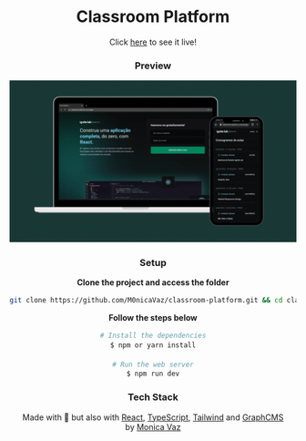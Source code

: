 <div align="center">
<h1>Classroom Platform</h1>
Click <a href = "https://classroom-platform.vercel.app/">here</a> to see it live!

### Preview

<img src="https://github.com/M0nicaVaz/classroom-platform/blob/main/src/assets/.github/preview.gif?raw=true" width="680px" >

### Setup

**Clone the project and access the folder**

```bash
git clone https://github.com/M0nicaVaz/classroom-platform.git && cd classroom-platform
```

**Follow the steps below**

```bash
# Install the dependencies
$ npm or yarn install

# Run the web server
$ npm run dev
```

### Tech Stack

Made with 💜 but also with
[React](https://reactjs.org/), [TypeScript](https://www.typescriptlang.org/), [Tailwind](https://tailwindcss.com/) and [GraphCMS](https://graphcms.com/)
<br> by <a href="https://www.linkedin.com/in/monica-vaz/"> Monica Vaz </a>

</div>
